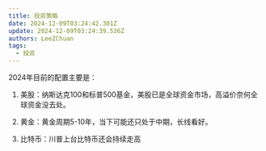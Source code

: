 ```yaml
---
title: 投资策略
date: 2024-12-09T03:24:42.301Z
update: 2024-12-09T03:24:39.536Z
authors: LeeZChuan
tags:
  - 投资
---
```


2024年目前的配置主要是：

1. 美股：纳斯达克100和标普500基金，美股已是全球资金市场，高溢价奈何全球资金没去处。

2. 黄金：黄金周期5-10年，当下可能还只处于中期，长线看好。

3. 比特币：川普上台比特币还会持续走高
